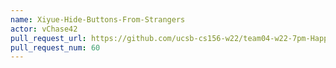 ```yaml
---
name: Xiyue-Hide-Buttons-From-Strangers
actor: vChase42
pull_request_url: https://github.com/ucsb-cs156-w22/team04-w22-7pm-HappyCows/pull/60
pull_request_num: 60
---
```

